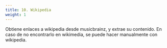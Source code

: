 ```yaml
---
title: 10. Wikipedia
weight: 1
---
```


Obtiene enlaces a wikipedia desde musicbrainz, y extrae su contenido. En caso de no encontrarlo en wikimedia, se puede hacer manualmente con wikipedia.


